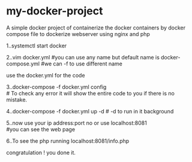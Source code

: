 # my-docker-project
A simple docker project of containerize the docker containers by docker compose file to dockerize webserver using nginx and php

1..systemctl start docker

2..vim docker.yml
                          #you can use any name but default name is docker-compose.yml 
                          #we can -f to use different name
      
use the docker.yml for the code

3..docker-compose -f docker.yml config   
                           # To check any error  it will show the entire code to you if there is no mistake.

4..docker-compose -f  docker.yml up -d 
                           # -d to run in it background

5..now use your ip address:port no  or use localhost:8081    
                             #you can see the web page

6..To see the php running  localhost:8081/info.php

 congratulation ! you done it.
